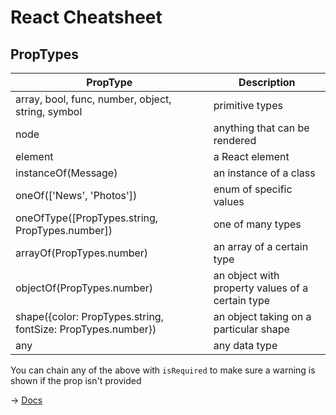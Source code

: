 # React Cheatsheet

## PropTypes

| PropType                           | Description    |
| -----------------------------------|----------------|
| array, bool, func, number, object, string, symbol | primitive types |
| node | anything that can be rendered | numbers, strings, elements or an array (or fragment) containing these types |
| element | a React element |
| instanceOf(Message) | an instance of a class |
| oneOf(['News', 'Photos']) | enum of specific values |
| oneOfType([PropTypes.string, PropTypes.number]) | one of many types |
| arrayOf(PropTypes.number) | an array of a certain type |
| objectOf(PropTypes.number) | an object with property values of a certain type |
| shape({color: PropTypes.string, fontSize: PropTypes.number}) | an object taking on a particular shape |
| any | any data type |

You can chain any of the above with `isRequired` to make sure a warning is shown if the prop isn't provided

 → [Docs](https://facebook.github.io/react/docs/typechecking-with-proptypes.html)
